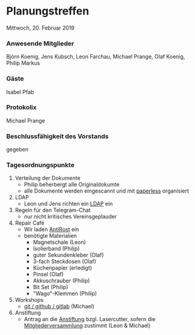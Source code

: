# **Planungstreffen**
Mittwoch, 20. Februar 2019

### Anwesende Mitglieder
Björn Koenig, Jens Kubsch, Leon Farchau, Michael Prange, Olaf Koenig, Philip Markus

### Gäste
Isabel Pfab

### Protokolix
Michael Prange

### Beschlussfähigkeit des Vorstands
gegeben

### Tagesordnungspunkte
1. Verteilung der Dokumente
	- Philip beherbergt alle Originaldokumte
	- alle Dokumente werden eingescannt und mit [paperless](https://github.com/the-paperless-project/paperless/blob/master/README-de.md) organisiert
1. LDAP
	- Leon und Jens richten ein [LDAP](https://de.wikipedia.org/wiki/Lightweight_Directory_Access_Protocol) ein
1. Regeln für den Telegram-Chat
	- nur nicht kritisches Vereinsgeplauder
1. Repair Café
	- Wir laden [AntiRost](https://wize.life/firmen-und-vereine/seiten/antirost-initiative-guetersloh/39184) ein
	- benötigte Materialien
		- Magnetschale (Leon)
		- Isolierband (Philip)
		- guter Sekundenkleber (Olaf)
		- 3-fach Steckdosen (Olaf)
		- Küchenpapier (erledigt)
		- Pinsel (Olaf)
		- Akkuschrauber (Philip)
		- Bit Set (Philip)
		- "Wago"-Klemmen (Philip)
1. Workshops
	- [git / github / gitlab](http://try.github.io/) (Michael)
1. Anstiftung
	- Antrag an die [Anstiftung](https://anstiftung.de/) bzgl. Lasercutter, sofern die [Mitgliederversammlung](https://github.com/Makerspace-GT/Protokolle/blob/master/2019/2019-01-23%20Einladung%20zur%20Mitgliederversammlung.md) zustimmt (Leon & Michael)

